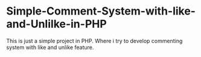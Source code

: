 # Simple-Comment-System-with-like-and-Unlilke-in-PHP
This is just a simple project in PHP. Where i try to develop commenting system with like and unlike feature.
